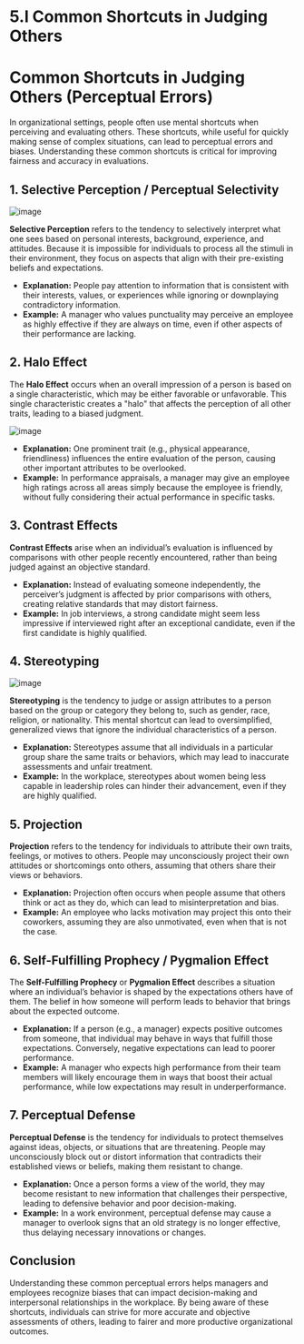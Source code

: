 # 5.l Common Shortcuts in Judging Others

# Common Shortcuts in Judging Others (Perceptual Errors)

In organizational settings, people often use mental shortcuts when perceiving and evaluating others. These shortcuts, while useful for quickly making sense of complex situations, can lead to perceptual errors and biases. Understanding these common shortcuts is critical for improving fairness and accuracy in evaluations.

## 1. Selective Perception / Perceptual Selectivity

![image](https://github.com/user-attachments/assets/3e961a42-8da6-4b32-8b4a-e444dd843490)


**Selective Perception** refers to the tendency to selectively interpret what one sees based on personal interests, background, experience, and attitudes. Because it is impossible for individuals to process all the stimuli in their environment, they focus on aspects that align with their pre-existing beliefs and expectations.

- **Explanation:** People pay attention to information that is consistent with their interests, values, or experiences while ignoring or downplaying contradictory information.
- **Example:** A manager who values punctuality may perceive an employee as highly effective if they are always on time, even if other aspects of their performance are lacking.

## 2. Halo Effect

The **Halo Effect** occurs when an overall impression of a person is based on a single characteristic, which may be either favorable or unfavorable. This single characteristic creates a "halo" that affects the perception of all other traits, leading to a biased judgment.

![image](https://github.com/user-attachments/assets/4d1782b1-3255-4eae-be92-a371506dec47)


- **Explanation:** One prominent trait (e.g., physical appearance, friendliness) influences the entire evaluation of the person, causing other important attributes to be overlooked.
- **Example:** In performance appraisals, a manager may give an employee high ratings across all areas simply because the employee is friendly, without fully considering their actual performance in specific tasks.

## 3. Contrast Effects

**Contrast Effects** arise when an individual’s evaluation is influenced by comparisons with other people recently encountered, rather than being judged against an objective standard. 

- **Explanation:** Instead of evaluating someone independently, the perceiver’s judgment is affected by prior comparisons with others, creating relative standards that may distort fairness.
- **Example:** In job interviews, a strong candidate might seem less impressive if interviewed right after an exceptional candidate, even if the first candidate is highly qualified.

## 4. Stereotyping

![image](https://github.com/user-attachments/assets/92904635-6916-4505-bc85-29e8cd08b3aa)


**Stereotyping** is the tendency to judge or assign attributes to a person based on the group or category they belong to, such as gender, race, religion, or nationality. This mental shortcut can lead to oversimplified, generalized views that ignore the individual characteristics of a person.

- **Explanation:** Stereotypes assume that all individuals in a particular group share the same traits or behaviors, which may lead to inaccurate assessments and unfair treatment.
- **Example:** In the workplace, stereotypes about women being less capable in leadership roles can hinder their advancement, even if they are highly qualified.

## 5. Projection

**Projection** refers to the tendency for individuals to attribute their own traits, feelings, or motives to others. People may unconsciously project their own attitudes or shortcomings onto others, assuming that others share their views or behaviors.

- **Explanation:** Projection often occurs when people assume that others think or act as they do, which can lead to misinterpretation and bias.
- **Example:** An employee who lacks motivation may project this onto their coworkers, assuming they are also unmotivated, even when that is not the case.

## 6. Self-Fulfilling Prophecy / Pygmalion Effect

The **Self-Fulfilling Prophecy** or **Pygmalion Effect** describes a situation where an individual’s behavior is shaped by the expectations others have of them. The belief in how someone will perform leads to behavior that brings about the expected outcome.

- **Explanation:** If a person (e.g., a manager) expects positive outcomes from someone, that individual may behave in ways that fulfill those expectations. Conversely, negative expectations can lead to poorer performance.
- **Example:** A manager who expects high performance from their team members will likely encourage them in ways that boost their actual performance, while low expectations may result in underperformance.

## 7. Perceptual Defense

**Perceptual Defense** is the tendency for individuals to protect themselves against ideas, objects, or situations that are threatening. People may unconsciously block out or distort information that contradicts their established views or beliefs, making them resistant to change.

- **Explanation:** Once a person forms a view of the world, they may become resistant to new information that challenges their perspective, leading to defensive behavior and poor decision-making.
- **Example:** In a work environment, perceptual defense may cause a manager to overlook signs that an old strategy is no longer effective, thus delaying necessary innovations or changes.

## Conclusion

Understanding these common perceptual errors helps managers and employees recognize biases that can impact decision-making and interpersonal relationships in the workplace. By being aware of these shortcuts, individuals can strive for more accurate and objective assessments of others, leading to fairer and more productive organizational outcomes.

